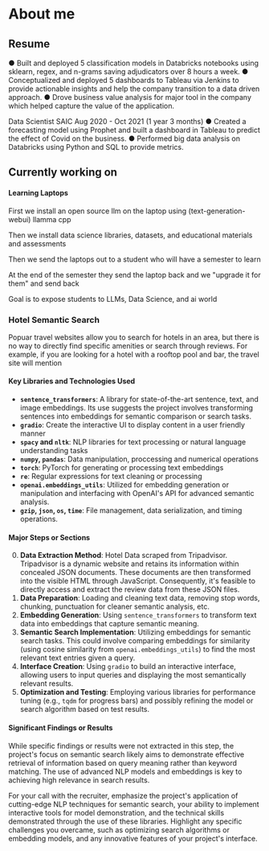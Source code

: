 # About me

## Resume

● Built and deployed 5 classification models in Databricks notebooks using sklearn, regex, and n-grams saving adjudicators over 8 hours a week. 
● Conceptualized and deployed 5 dashboards to Tableau via Jenkins to provide actionable insights and help the company transition to a data driven approach. 
● Drove business value analysis for major tool in the company which helped capture the value of the application. 

Data Scientist 
SAIC 
Aug 2020 - Oct 2021 (1 year 3 months) 
● Created a forecasting model using Prophet and built a dashboard in Tableau to predict the effect of Covid on the business. 
● Performed big data analysis on Databricks using Python and SQL to provide metrics. 

## Currently working on

#### Learning Laptops

First we install an open source llm on the laptop using (text-generation-webui) llamma cpp

Then we install data science libraries, datasets, and educational materials and assessments 

Then we send the laptops out to a student who will have a semester to learn

At the end of the semester they send the laptop back and we "upgrade it for them" and send back

Goal is to expose students to LLMs, Data Science, and ai world


### Hotel Semantic Search
Popuar travel websites allow you to search for hotels in an area, but there is no way to directly find specific amenities or search through reviews. For example, if you are looking for a hotel with a rooftop pool and bar, the travel site will mention 

#### Key Libraries and Technologies Used

- **`sentence_transformers`**: A library for state-of-the-art sentence, text, and image embeddings. Its use suggests the project involves transforming sentences into embeddings for semantic comparison or search tasks.
- **`gradio`**: Create the interactive UI to display content in a user friendly manner
- **`spacy` and `nltk`**: NLP libraries for text processing or natural language understanding tasks
- **`numpy`, `pandas`**: Data manipulation, proccessing and numerical operations
- **`torch`**: PyTorch for generating or processing text embeddings
- **`re`**: Regular expressions for text cleaning or processing
- **`openai.embeddings_utils`**: Utilized for embedding generation or manipulation and interfacing with OpenAI's API for advanced semantic analysis.
- **`gzip`, `json`, `os`, `time`**: File management, data serialization, and timing operations.

#### Major Steps or Sections

0. **Data Extraction Method**: Hotel Data scraped from Tripadvisor. Tripadvisor is a dynamic website and retains its information within concealed JSON documents. These documents are then transformed into the visible HTML through JavaScript. Consequently, it's feasible to directly access and extract the review data from these JSON files.
1. **Data Preparation**:  Loading and cleaning text data, removing stop words, chunking, punctuation for cleaner semantic analysis, etc.
2. **Embedding Generation**: Using `sentence_transformers` to transform text data into embeddings that capture semantic meaning.
3. **Semantic Search Implementation**: Utilizing embeddings for semantic search tasks. This could involve comparing embeddings for similarity (using cosine similarity from `openai.embeddings_utils`) to find the most relevant text entries given a query.
4. **Interface Creation**: Using `gradio` to build an interactive interface, allowing users to input queries and displaying the most semantically relevant results.
5. **Optimization and Testing**: Employing various libraries for performance tuning (e.g., `tqdm` for progress bars) and possibly refining the model or search algorithm based on test results.

#### Significant Findings or Results

While specific findings or results were not extracted in this step, the project's focus on semantic search likely aims to demonstrate effective retrieval of information based on query meaning rather than keyword matching. The use of advanced NLP models and embeddings is key to achieving high relevance in search results.

For your call with the recruiter, emphasize the project's application of cutting-edge NLP techniques for semantic search, your ability to implement interactive tools for model demonstration, and the technical skills demonstrated through the use of these libraries. Highlight any specific challenges you overcame, such as optimizing search algorithms or embedding models, and any innovative features of your project's interface.

